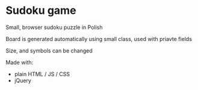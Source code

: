 # Sudoku game
Small, browser sudoku puzzle in Polish

Board is generated automatically using small class, used with priavte fields

Size, and symbols can be changed

Made with:
- plain HTML / JS / CSS
- jQuery
